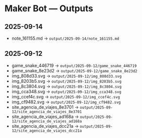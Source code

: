 # Maker Bot — Outputs

## 2025-09-14
- note_161155.md → `output/2025-09-14/note_161155.md`

## 2025-09-12
- game_snake_446719 → `output/2025-09-12/game_snake_446719`
- game_snake_8e23d2 → `output/2025-09-12/game_snake_8e23d2`
- img_808d33.svg → `output/2025-09-12/img_808d33.svg`
- img_8203b5.svg → `output/2025-09-12/img_8203b5.svg`
- img_8c3804.svg → `output/2025-09-12/img_8c3804.svg`
- img_cca348.svg → `output/2025-09-12/img_cca348.svg`
- img_ccef4c.svg → `output/2025-09-12/img_ccef4c.svg`
- img_cf9482.svg → `output/2025-09-12/img_cf9482.svg`
- site_agencia_de_viajes_8e3701 → `output/2025-09-12/site_agencia_de_viajes_8e3701`
- site_agencia_de_viajes_ad168a → `output/2025-09-12/site_agencia_de_viajes_ad168a`
- site_agencia_de_viajes_dcc21a → `output/2025-09-12/site_agencia_de_viajes_dcc21a`
